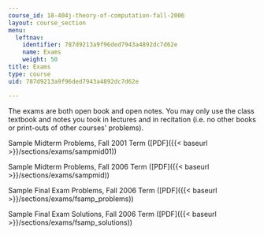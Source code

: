 ```yaml
---
course_id: 18-404j-theory-of-computation-fall-2006
layout: course_section
menu:
  leftnav:
    identifier: 787d9213a9f96ded7943a4892dc7d62e
    name: Exams
    weight: 50
title: Exams
type: course
uid: 787d9213a9f96ded7943a4892dc7d62e

---
```


The exams are both open book and open notes. You may only use the class textbook and notes you took in lectures and in recitation (i.e. no other books or print-outs of other courses' problems).

Sample Midterm Problems, Fall 2001 Term ([PDF]({{< baseurl >}}/sections/exams/sampmid01))

Sample Midterm Problems, Fall 2006 Term ([PDF]({{< baseurl >}}/sections/exams/sampmid))

Sample Final Exam Problems, Fall 2006 Term ([PDF]({{< baseurl >}}/sections/exams/fsamp_problems))

Sample Final Exam Solutions, Fall 2006 Term ([PDF]({{< baseurl >}}/sections/exams/fsamp_solutions))